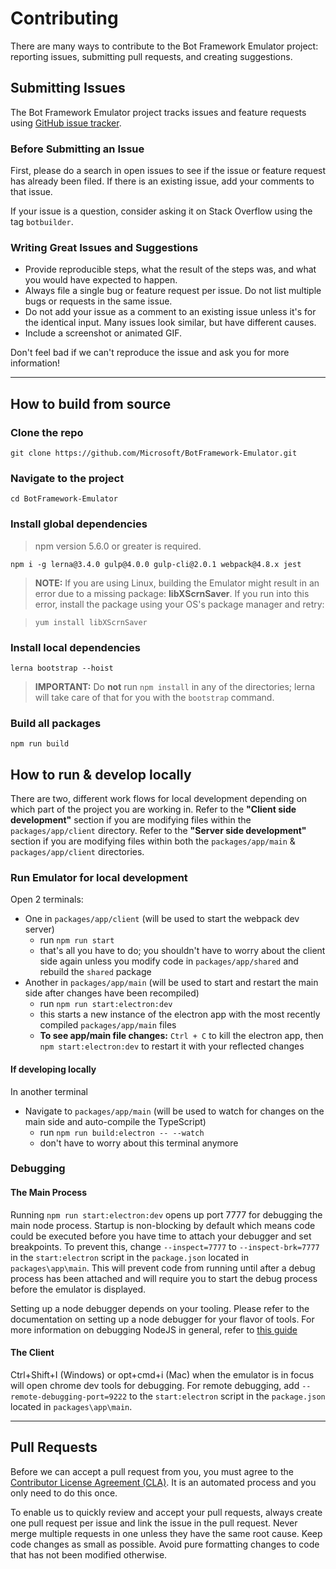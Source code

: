 # Contributing

There are many ways to contribute to the Bot Framework Emulator project: reporting issues, submitting pull requests, and creating suggestions.

## Submitting Issues

The Bot Framework Emulator project tracks issues and feature requests using [GitHub issue tracker](https://github.com/BotBuilder-Emulator/issues).

### Before Submitting an Issue

First, please do a search in open issues to see if the issue or feature request has already been filed. If there is an existing issue, add your comments to that issue.

If your issue is a question, consider asking it on Stack Overflow using the tag `botbuilder`.

### Writing Great Issues and Suggestions
* Provide reproducible steps, what the result of the steps was, and what you would have expected to happen.
* Always file a single bug or feature request per issue. Do not list multiple bugs or requests in the same issue.
* Do not add your issue as a comment to an existing issue unless it's for the identical input. Many issues look similar, but have different causes.
* Include a screenshot or animated GIF.

Don't feel bad if we can't reproduce the issue and ask you for more information!

***

## How to build from source

### Clone the repo

```
git clone https://github.com/Microsoft/BotFramework-Emulator.git
```

### Navigate to the project
```
cd BotFramework-Emulator
```

### Install global dependencies

> npm version 5.6.0 or greater is required.

```
npm i -g lerna@3.4.0 gulp@4.0.0 gulp-cli@2.0.1 webpack@4.8.x jest
```

> **NOTE:** If you are using Linux, building the Emulator might result in an error due to a missing package: **libXScrnSaver**. If you run into this error, install the package using your OS's package manager and retry: 

>`yum install libXScrnSaver`

### Install local dependencies

```
lerna bootstrap --hoist
```

> **IMPORTANT:** Do **not** run `npm install` in any of the directories; lerna will take care of that for you with the
 `bootstrap` command.

### Build all packages

```
npm run build
```

## How to run & develop locally

There are two, different work flows for local development depending on which part of the project you are working in. 
Refer to the **"Client side development"** section if you are modifying files within the `packages/app/client` 
directory. Refer to the **"Server side development"** section if you are modifying files within both the 
`packages/app/main` & `packages/app/client` directories.

### Run Emulator for local development

Open 2 terminals:

 - One in `packages/app/client` (will be used to start the webpack dev server)
   - run `npm run start`
   - that's all you have to do; you shouldn't have to worry about the client side again unless you modify code in 
   `packages/app/shared` and rebuild the `shared` package
 - Another in `packages/app/main` (will be used to start and restart the main side after changes have been recompiled)
   - run `npm run start:electron:dev`
   - this starts a new instance of the electron app with the most recently compiled `packages/app/main` files
   - **To see app/main file changes:** `Ctrl + C` to kill the electron app, then `npm start:electron:dev` to restart it with your reflected changes

#### If developing locally
In another terminal
 - Navigate to `packages/app/main` (will be used to watch for changes on the main side and auto-compile the TypeScript)
   - run `npm run build:electron -- --watch`
   - don't have to worry about this terminal anymore

### Debugging
#### The Main Process
Running `npm run start:electron:dev` opens up port 7777 for debugging the main node process. Startup is non-blocking
by default which means code could be executed before you have time to attach your debugger and set breakpoints. To prevent this,
change `--inspect=7777` to `--inspect-brk=7777` in the `start:electron` script in the `package.json` located in `packages\app\main`. 
This will prevent code from running until after a debug process has been attached and will require you to start 
the debug process before the emulator is displayed.

Setting up a node debugger depends on your tooling. Please refer to the documentation on setting up a node debugger 
for your flavor of tools. For more information on debugging NodeJS in general, refer to [this guide](https://nodejs.org/en/docs/guides/debugging-getting-started/)

#### The Client
Ctrl+Shift+I (Windows) or opt+cmd+i (Mac) when the emulator is in focus will open chrome dev tools for debugging.
For remote debugging, add `--remote-debugging-port=9222` to the `start:electron` script in the `package.json` located in `packages\app\main`.
***

## Pull Requests

Before we can accept a pull request from you, you must agree to the 
[Contributor License Agreement (CLA)](https://cla.opensource.microsoft.com/). 
It is an automated process and you only need to do this once.

To enable us to quickly review and accept your pull requests, always create one pull request per issue and link the 
issue in the pull request. Never merge multiple requests in one unless they have the same root cause. Keep code changes 
as small as possible. Avoid pure formatting changes to code that has not been modified otherwise.
